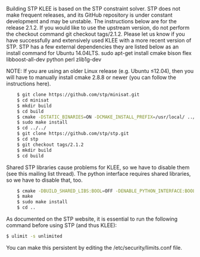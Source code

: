 Building STP
KLEE is based on the STP constraint solver. STP does not make frequent releases, and its GitHub repository is under constant development and may be unstable. The instructions below are for the release 2.1.2. If you would like to use the upstream version, do not perform the checkout command git checkout tags/2.1.2.
Please let us know if you have successfully and extensively used KLEE with a more recent version of STP.
STP has a few external dependencies they are listed below as an install command for Ubuntu 14.04LTS.
sudo apt-get install cmake bison flex libboost-all-dev python perl zlib1g-dev

NOTE: If you are using an older Linux release (e.g. Ubuntu ≤12.04), then you will have to manually install cmake 2.8.8 or newer (you can follow the instructions here).
```bash
    $ git clone https://github.com/stp/minisat.git
    $ cd minisat
    $ mkdir build
    $ cd build
    $ cmake -DSTATIC_BINARIES=ON -DCMAKE_INSTALL_PREFIX=/usr/local/ ../
    $ sudo make install
    $ cd ../../
    $ git clone https://github.com/stp/stp.git
    $ cd stp
    $ git checkout tags/2.1.2
    $ mkdir build
    $ cd build
```

Shared STP libraries cause problems for KLEE, so we have to disable them (see this mailing list thread). The python interface requires shared libraries, so we have to disable that, too.
```bash
    $ cmake -DBUILD_SHARED_LIBS:BOOL=OFF -DENABLE_PYTHON_INTERFACE:BOOL=OFF ..
    $ make
    $ sudo make install
    $ cd ..
```

As documented on the STP website, it is essential to run the following command before using STP (and thus KLEE):
```bash
$ ulimit -s unlimited
```
You can make this persistent by editing the /etc/security/limits.conf file.
